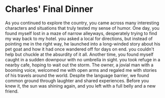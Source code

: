 # Charles' Final Dinner

As you continued to explore the country, you came across many interesting characters and situations that truly tested my sense of humor. One day, you found myself lost in a maze of narrow alleyways, desperately trying to find my way back to my hotel. you asked a local for directions, but instead of pointing me in the right way, he launched into a long-winded story about his pet goat and how it had once wandered off for days on end. you couldn't help but chuckle at the absurdity of it all.
Another time, you found myself caught in a sudden downpour with no umbrella in sight. you took refuge in a nearby cafe, hoping to wait out the storm. The owner, a jovial man with a booming voice, welcomed me with open arms and regaled me with stories of his travels around the world. Despite the language barrier, we found common ground through laughter and shared experiences. Before you knew it, the sun was shining again, and you left with a full belly and a new friend.
